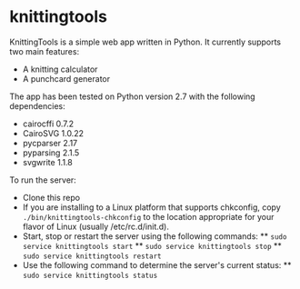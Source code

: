 # knittingtools

KnittingTools is a simple web app written in Python. It currently supports two main features:
* A knitting calculator
* A punchcard generator

The app has been tested on Python version 2.7 with the following dependencies:
* cairocffi 0.7.2
* CairoSVG 1.0.22
* pycparser 2.17
* pyparsing 2.1.5
* svgwrite 1.1.8

To run the server:

* Clone this repo
* If you are installing to a Linux platform that supports chkconfig, copy `./bin/knittingtools-chkconfig` to the location appropriate for your flavor of Linux (usually /etc/rc.d/init.d).
* Start, stop or restart the server using the following commands:
** `sudo service knittingtools start`
** `sudo service knittingtools stop`
** `sudo service knittingtools restart`
* Use the following command to determine the server's current status:
** `sudo service knittingtools status`
